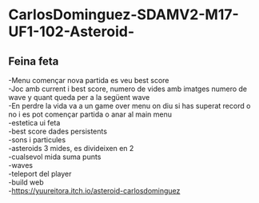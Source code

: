 # CarlosDominguez-SDAMV2-M17-UF1-102-Asteroid-

## Feina feta

-Menu començar nova partida es veu best score  
-Joc amb current i best score, numero de vides amb imatges numero de wave y quant queda per a la següent wave  
-En perdre la vida va a un game over menu on diu si has superat record o no i es pot començar partida o anar al main menu  
-estetica ui feta  
-best score dades persistents  
-sons i particules  
-asteroids 3 mides, es divideixen en 2  
-cualsevol mida suma punts  
-waves  
-teleport del player  
-build web  
-https://yuureitora.itch.io/asteroid-carlosdominguez